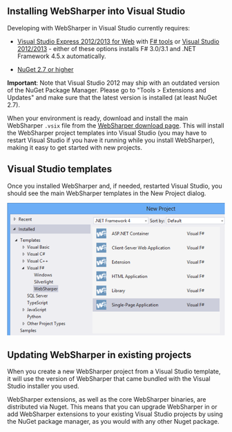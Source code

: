 ## Installing WebSharper into Visual Studio

Developing with WebSharper in Visual Studio currently requires:

* [Visual Studio Express 2012/2013 for Web][vsx] with [F# tools][fsharp] or
  [Visual Studio 2012/2013][vs] - either of these options installs F# 3.0/3.1
  and .NET Framework 4.5.x automatically.

* [NuGet 2.7 or higher][nuget]

**Important**: Note that Visual Studio 2012 may ship with an outdated
version of the NuGet Package Manager. Please go to "Tools > Extensions
and Updates" and make sure that the latest version is installed (at
least NuGet 2.7).

When your environment is ready, download and install the main
WebSharper `.vsix` file from the [WebSharper download page][downloads].
This will install the WebSharper project templates into Visual Studio
(you may have to restart Visual Studio if you have it running while
you install WebSharper), making it easy to get started with new projects.

## Visual Studio templates

Once you installed WebSharper and, if needed, restarted Visual Studio, you should see the main WebSharper templates in the New Project dialog.

![Visual Studio templates](images/VisualStudioTemplates.png)

## Updating WebSharper in existing projects

When you create a new WebSharper project from a Visual Studio template,
it will use the version of WebSharper that came bundled with the 
Visual Studio installer you used.

WebSharper extensions, as well as the core WebSharper binaries, are
distributed via Nuget. This means that you can upgrade WebSharper in
or add WebSharper extensions to your existing Visual Studio projects
by using the NuGet package manager, as you would with any other Nuget
package.

[downloads]: http://websharper.com/downloads
[fsharp]: http://www.microsoft.com/web/gallery/install.aspx?appid=FSharpVWD11
[nuget]: http://nuget.org
[vs]: http://www.microsoft.com/visualstudio/eng/downloads
[vsx]: http://www.microsoft.com/visualstudio/eng/downloads
[ws]: http://bitbucket.org/IntelliFactory/websharper
